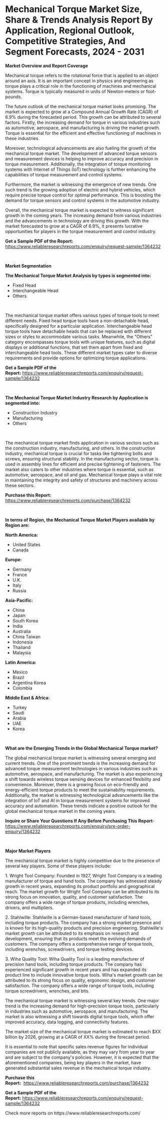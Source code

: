 <p><h1>Mechanical Torque Market Size, Share & Trends Analysis Report By Application, Regional Outlook, Competitive Strategies, And Segment Forecasts, 2024 - 2031</h1></p><p><strong>Market Overview and Report Coverage</strong></p>
<p><p>Mechanical torque refers to the rotational force that is applied to an object around an axis. It is an important concept in physics and engineering as torque plays a critical role in the functioning of machines and mechanical systems. Torque is typically measured in units of Newton-meters or foot-pounds.</p><p>The future outlook of the mechanical torque market looks promising. The market is expected to grow at a Compound Annual Growth Rate (CAGR) of 6.9% during the forecasted period. This growth can be attributed to several factors. Firstly, the increasing demand for torque in various industries such as automotive, aerospace, and manufacturing is driving the market growth. Torque is essential for the efficient and effective functioning of machines in these industries.</p><p>Moreover, technological advancements are also fueling the growth of the mechanical torque market. The development of advanced torque sensors and measurement devices is helping to improve accuracy and precision in torque measurement. Additionally, the integration of torque monitoring systems with Internet of Things (IoT) technology is further enhancing the capabilities of torque measurement and control systems.</p><p>Furthermore, the market is witnessing the emergence of new trends. One such trend is the growing adoption of electric and hybrid vehicles, which require precise torque control for optimal performance. This is boosting the demand for torque sensors and control systems in the automotive industry.</p><p>Overall, the mechanical torque market is expected to witness significant growth in the coming years. The increasing demand from various industries and the advancements in technology are driving this growth. With the market forecasted to grow at a CAGR of 6.9%, it presents lucrative opportunities for players in the torque measurement and control industry.</p></p>
<p><strong>Get a Sample PDF of the Report:</strong> <a href="https://www.reliableresearchreports.com/enquiry/request-sample/1364232">https://www.reliableresearchreports.com/enquiry/request-sample/1364232</a></p>
<p>&nbsp;</p>
<p><strong>Market Segmentation</strong></p>
<p><strong>The Mechanical Torque Market Analysis by types is segmented into:</strong></p>
<p><ul><li>Fixed Head</li><li>Interchangeable Head</li><li>Others</li></ul></p>
<p>&nbsp;</p>
<p><p>The mechanical torque market offers various types of torque tools to meet different needs. Fixed head torque tools have a non-detachable head, specifically designed for a particular application. Interchangeable head torque tools have detachable heads that can be replaced with different sizes or styles to accommodate various tasks. Meanwhile, the "Others" category encompasses torque tools with unique features, such as digital displays or additional functions, that set them apart from fixed and interchangeable head tools. These different market types cater to diverse requirements and provide options for optimizing torque applications.</p></p>
<p><strong>Get a Sample PDF of the Report:</strong>&nbsp;<a href="https://www.reliableresearchreports.com/enquiry/request-sample/1364232">https://www.reliableresearchreports.com/enquiry/request-sample/1364232</a></p>
<p>&nbsp;</p>
<p><strong>The Mechanical Torque Market Industry Research by Application is segmented into:</strong></p>
<p><ul><li>Construction Industry</li><li>Manufacturing</li><li>Others</li></ul></p>
<p>&nbsp;</p>
<p><p>The mechanical torque market finds application in various sectors such as the construction industry, manufacturing, and others. In the construction industry, mechanical torque is crucial for tasks like tightening bolts and screws, ensuring structural stability. In the manufacturing sector, torque is used in assembly lines for efficient and precise tightening of fasteners. The market also caters to other industries where torque is essential, such as automotive, aerospace, and oil and gas. Mechanical torque plays a vital role in maintaining the integrity and safety of structures and machinery across these sectors.</p></p>
<p><strong>Purchase this Report:</strong>&nbsp; <a href="https://www.reliableresearchreports.com/purchase/1364232">https://www.reliableresearchreports.com/purchase/1364232</a></p>
<p>&nbsp;</p>
<p><strong>In terms of Region, the Mechanical Torque Market Players available by Region are:</strong></p>
<p>
    <p> <strong> North America: </strong>
        <ul>
            <li>United States</li>
            <li>Canada</li>
        </ul>
        </p> 
    <p> <strong> Europe: </strong>
        <ul>
            <li>Germany</li>
            <li>France</li>
            <li>U.K.</li>
            <li>Italy</li>
            <li>Russia</li>
        </ul>
        </p> 
    <p> <strong> Asia-Pacific: </strong>
        <ul>
            <li>China</li>
            <li>Japan</li>
            <li>South Korea</li>
            <li>India</li>
            <li>Australia</li>
            <li>China Taiwan</li>
            <li>Indonesia</li>
            <li>Thailand</li>
            <li>Malaysia</li>
        </ul>
        </p> 
    <p> <strong> Latin America: </strong>
        <ul>
            <li>Mexico</li>
            <li>Brazil</li>
            <li>Argentina Korea</li>
            <li>Colombia</li>
        </ul>
        </p> 
    <p> <strong> Middle East & Africa: </strong>
        <ul>
            <li>Turkey</li>
            <li>Saudi</li>
            <li>Arabia</li>
            <li>UAE</li>
            <li>Korea</li>
        </ul>
    </p>
    </p>
<p>&nbsp;</p>
<p><strong>What are the Emerging Trends in the Global Mechanical Torque market?</strong></p>
<p><p>The global mechanical torque market is witnessing several emerging and current trends. One of the prominent trends is the increasing demand for advanced torque measurement technologies in various industries such as automotive, aerospace, and manufacturing. The market is also experiencing a shift towards wireless torque sensing devices for enhanced flexibility and convenience. Moreover, there is a growing focus on eco-friendly and energy-efficient torque products to meet the sustainability requirements. Additionally, the market is witnessing technological advancements like the integration of IoT and AI in torque measurement systems for improved accuracy and automation. These trends indicate a positive outlook for the global mechanical torque market in the coming years.</p></p>
<p><strong>Inquire or Share Your Questions If Any Before Purchasing This Report</strong>- <a href="https://www.reliableresearchreports.com/enquiry/pre-order-enquiry/1364232">https://www.reliableresearchreports.com/enquiry/pre-order-enquiry/1364232</a></p>
<p>&nbsp;</p>
<p><strong>Major Market Players</strong></p>
<p><p>The mechanical torque market is highly competitive due to the presence of several key players. Some of these players include:</p><p>1. Wright Tool Company: Founded in 1927, Wright Tool Company is a leading manufacturer of torque and hand tools. The company has witnessed steady growth in recent years, expanding its product portfolio and geographical reach. The market growth for Wright Tool Company can be attributed to its strong focus on innovation, quality, and customer satisfaction. The company offers a wide range of torque products, including wrenches, drivers, and multipliers. </p><p>2. Stahlwille: Stahlwille is a German-based manufacturer of hand tools, including torque products. The company has a strong market presence and is known for its high-quality products and precision engineering. Stahlwille's market growth can be attributed to its emphasis on research and development, ensuring that its products meet the evolving demands of customers. The company offers a comprehensive range of torque tools, including wrenches, screwdrivers, and torque testing devices.</p><p>3. Wiha Quality Tool: Wiha Quality Tool is a leading manufacturer of precision hand tools, including torque products. The company has experienced significant growth in recent years and has expanded its product line to include innovative torque tools. Wiha's market growth can be attributed to its strong focus on quality, ergonomic design, and customer satisfaction. The company offers a wide range of torque tools, including torque screwdrivers, wrenches, and bits.</p><p>The mechanical torque market is witnessing several key trends. One major trend is the increasing demand for high-precision torque tools, particularly in industries such as automotive, aerospace, and manufacturing. The market is also witnessing a shift towards digital torque tools, which offer improved accuracy, data logging, and connectivity features.</p><p>The market size of the mechanical torque market is estimated to reach $XX billion by 2026, growing at a CAGR of XX% during the forecast period. </p><p>It is essential to note that specific sales revenue figures for individual companies are not publicly available, as they may vary from year to year and are subject to the company's policies. However, it is expected that the aforementioned companies, being key players in the market, have generated substantial sales revenue in the mechanical torque industry.</p></p>
<p><strong>Purchase this Report:</strong>&nbsp;&nbsp;<a href="https://www.reliableresearchreports.com/purchase/1364232">https://www.reliableresearchreports.com/purchase/1364232</a></p>
<p></p>
<p><strong>Get a Sample PDF of the Report:</strong>&nbsp;<a href="https://www.reliableresearchreports.com/enquiry/request-sample/1364232">https://www.reliableresearchreports.com/enquiry/request-sample/1364232</a></p>
<p>Check more reports on https://www.reliableresearchreports.com/</p>